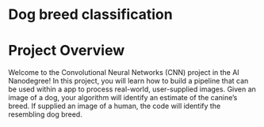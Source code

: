 
# Dog breed classification

# Project Overview

Welcome to the Convolutional Neural Networks (CNN) project in the AI Nanodegree! In this project, you will learn how to build a pipeline that can be used within a  app to process real-world, user-supplied images. Given an image of a dog, your algorithm will identify an estimate of the canine’s breed. If supplied an image of a human, the code will identify the resembling dog breed.


